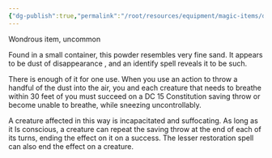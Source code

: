 ```yaml
---
{"dg-publish":true,"permalink":"/root/resources/equipment/magic-items/dust-of-sneezing-and-choking/"}
---
```



Wondrous item, uncommon 

Found in a small container, this powder resembles very fine sand. It appears to be dust of disappearance , and an identify spell reveals it to be such. 

There is enough of it for one use. When you use an action to throw a handful of the dust into the air, you and each creature that needs to breathe within 30 feet of you must succeed on a DC 15 Constitution saving throw or become unable to breathe, while sneezing uncontrollably. 

A creature affected in this way is incapacitated and suffocating. As long as it Is conscious, a creature can repeat the saving throw at the end of each of its turns, ending the effect on it on a success. The lesser restoration spell can also end the effect on a creature.